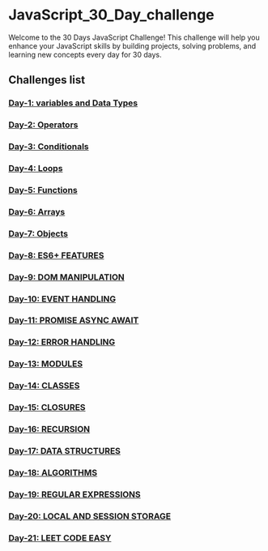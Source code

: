 # JavaScript_30_Day_challenge

Welcome to the 30 Days JavaScript Challenge! This challenge will help you enhance your JavaScript skills by building projects, solving problems, and learning new concepts every day for 30 days.

## Challenges list 

### [Day-1: variables and Data Types](https://github.com/SURENDRA-BABU-VUNNAM/JavaScript-30-Day-challenge/tree/main/01_Day_1_variables_and_data_types)

### [Day-2: Operators](https://github.com/SURENDRA-BABU-VUNNAM/JavaScript-30-Day-challenge/tree/main/02_Day_2_operators)

### [Day-3: Conditionals](https://github.com/SURENDRA-BABU-VUNNAM/JavaScript-30-Day-challenge/tree/main/03_Day_3_conditionals)

### [Day-4: Loops](https://github.com/SURENDRA-BABU-VUNNAM/JavaScript-30-Day-challenge/tree/main/04_Day_4_loops)

### [Day-5: Functions](https://github.com/SURENDRA-BABU-VUNNAM/JavaScript-30-Day-challenge/tree/main/05_Day_5_functions)

### [Day-6: Arrays](https://github.com/SURENDRA-BABU-VUNNAM/JavaScript-30-Day-challenge/tree/main/06_Day_6_arrays)

### [Day-7: Objects](https://github.com/SURENDRA-BABU-VUNNAM/JavaScript-30-Day-challenge/tree/main/07_Day_7_objects) 

### [Day-8: ES6+ FEATURES](https://github.com/SURENDRA-BABU-VUNNAM/JavaScript-30-Day-challenge/tree/main/08_Day_8_ES6P_features) 

### [Day-9: DOM MANIPULATION](https://github.com/SURENDRA-BABU-VUNNAM/JavaScript-30-Day-challenge/tree/main/09_Day_9_dom_manipulation) 

### [Day-10: EVENT HANDLING](https://github.com/SURENDRA-BABU-VUNNAM/JavaScript-30-Day-challenge/tree/main/10_Day_10_event_handling) 

### [Day-11: PROMISE ASYNC AWAIT](https://github.com/SURENDRA-BABU-VUNNAM/JavaScript-30-Day-challenge/tree/main/11_Day_11_promise_async_await) 

### [Day-12: ERROR HANDLING](https://github.com/SURENDRA-BABU-VUNNAM/JavaScript-30-Day-challenge/tree/main/12_Day_12_errors) 

### [Day-13: MODULES](https://github.com/SURENDRA-BABU-VUNNAM/JavaScript-30-Day-challenge/tree/main/13_Day_13_modules) 

### [Day-14: CLASSES](https://github.com/SURENDRA-BABU-VUNNAM/JavaScript-30-Day-challenge/tree/main/14_Day_14_classes) 

### [Day-15: CLOSURES](https://github.com/SURENDRA-BABU-VUNNAM/JavaScript-30-Day-challenge/tree/main/15_DAY_15_closures) 

### [Day-16: RECURSION](https://github.com/SURENDRA-BABU-VUNNAM/JavaScript-30-Day-challenge/tree/main/16_Day_16_recursion) 

### [Day-17: DATA STRUCTURES](https://github.com/SURENDRA-BABU-VUNNAM/JavaScript-30-Day-challenge/tree/main/17_Day_17_data_structures)

### [Day-18: ALGORITHMS](https://github.com/SURENDRA-BABU-VUNNAM/JavaScript-30-Day-challenge/tree/main/17_Day_17_data_structures) 

### [Day-19: REGULAR EXPRESSIONS](https://github.com/SURENDRA-BABU-VUNNAM/JavaScript-30-Day-challenge/tree/main/19_Day_19_regular_expressions) 

### [Day-20: LOCAL AND SESSION STORAGE](https://github.com/SURENDRA-BABU-VUNNAM/JavaScript-30-Day-challenge/tree/main/20_Day_20_local_and_session_storage) 

### [Day-21: LEET CODE EASY](https://github.com/SURENDRA-BABU-VUNNAM/JavaScript-30-Day-challenge/tree/main/21_Day_21_leet_code_easy) 

